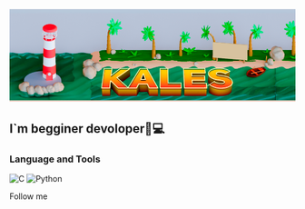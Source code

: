 [![Header](https://github.com/Kal3s/Kal3s/blob/main/assets/%D0%BC%D0%B0%D0%BB%D0%B5%D0%BD%D1%8C%D0%BA%D0%B0%D1%8F%20%D0%B2%D0%B5%D1%80%D1%81%D0%B8%D1%8F.png)](https://github.com/Kal3s)

## I`m begginer devoloper🎉💻

### Language and Tools 
![C](https://img.shields.io/badge/-C++-090909?style=for-the-badge&logo=C%2b%2b&logoColor=6296cc)
![Python](https://img.shields.io/badge/-Python-090909?style=for-the-badge&logo=Python&logoColor=478abd)

Follow me